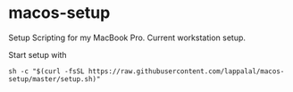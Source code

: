# macos-setup
Setup Scripting for my MacBook Pro. Current workstation setup.

Start setup with
```
sh -c "$(curl -fsSL https://raw.githubusercontent.com/lappalal/macos-setup/master/setup.sh)"
```
